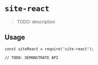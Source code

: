 # `site-react`

> TODO: description

## Usage

```
const siteReact = require('site-react');

// TODO: DEMONSTRATE API
```
